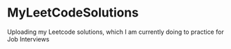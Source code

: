 # MyLeetCodeSolutions
Uploading my Leetcode solutions, which I am currently doing to practice for Job Interviews

